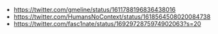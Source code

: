 - https://twitter.com/gmeline/status/1611788196836438016
- https://twitter.com/HumansNoContext/status/1618564508020084738
- https://twitter.com/fasc1nate/status/1692972875974902063?s=20

